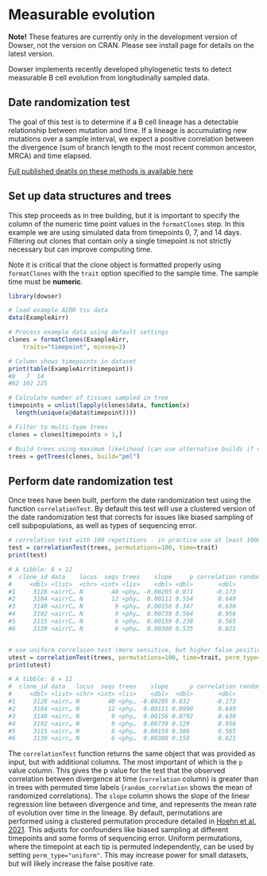# Measurable evolution

**Note!** These features are currently only in the development version of Dowser, not the version on CRAN. Please see install page for details on the latest version.

Dowser implements recently developed phylogenetic tests to detect measurable B cell evolution from longitudinally sampled data.

## Date randomization test

The goal of this test is to determine if a B cell lineage has a detectable relationship between mutation and time. If a lineage is accumulating new mutations over a sample interval, we expect a positive correlation between the divergence (sum of branch length to the most recent common ancestor, MRCA) and time elapsed. 

[Full published deatils on these methods is available here](https://elifesciences.org/articles/70873)

## Set up data structures and trees

This step proceeds as in tree building, but it is important to specify the column of the numeric time point values in the `formatClones` step. In this example we are using simulated data from timepoints 0, 7, and 14 days. Filtering out clones that contain only a single timepoint is not strictly necessary but can improve computing time.

Note it is critical that the clone object is formatted properly using `formatClones` with the `trait` option specified to the sample time. The sample time must be **numeric**.


```r
library(dowser)

# load example AIRR tsv data
data(ExampleAirr)

# Process example data using default settings
clones = formatClones(ExampleAirr,
    traits="timepoint", minseq=3)

# Column shows timepoints in dataset
print(table(ExampleAirr$timepoint))
#0   7  14 
#62 102 225 

# Calculate number of tissues sampled in tree
timepoints = unlist(lapply(clones$data, function(x)
  length(unique(x@data$timepoint))))

# Filter to multi-type trees
clones = clones[timepoints > 1,]

# Build trees using maximum likelihood (can use alternative builds if desired)
trees = getTrees(clones, build="pml")
```

## Perform date randomization test

Once trees have been built, perform the date randomization test using the function `correlationTest`. By default this test will use a clustered version of the date randomization test that corrects for issues like biased sampling of cell subpopulations, as well as types of sequencing error.



```r
# correlation test with 100 repetitions - in practice use at least 1000
test = correlationTest(trees, permutations=100, time=trait)
print(test)

# A tibble: 6 × 12
#  clone_id data    locus  seqs trees    slope     p correlation random_correlat…
#     <dbl> <list>  <chr> <int> <lis>    <dbl> <dbl>       <dbl>            <dbl>
#1     3128 <airrC… N        40 <phy… -0.00205 0.871      -0.173         -0.00953
#2     3184 <airrC… N        12 <phy…  0.00111 0.554       0.649          0.0649 
#3     3140 <airrC… N         9 <phy…  0.00156 0.347       0.630         -0.0278 
#4     3192 <airrC… N         9 <phy…  0.00739 0.564       0.956          0.115  
#5     3115 <airrC… N         6 <phy…  0.00159 0.238       0.565          0.0131 
#6     3139 <airrC… N         6 <phy…  0.00308 0.535       0.821          0.0492 


# use uniform correlaion test (more sensitive, but higher false positive rate)
utest = correlationTest(trees, permutations=100, time=trait, perm_type="uniform")
print(utest)

# A tibble: 6 × 12
#  clone_id data   locus  seqs trees    slope      p correlation random_correlat…
#     <dbl> <list> <chr> <int> <lis>    <dbl>  <dbl>       <dbl>            <dbl>
#1     3128 <airr… N        40 <phy… -0.00205 0.832       -0.173         -0.0146 
#2     3184 <airr… N        12 <phy…  0.00111 0.0990       0.649          0.0138 
#3     3140 <airr… N         9 <phy…  0.00156 0.0792       0.630         -0.00741
#4     3192 <airr… N         9 <phy…  0.00739 0.129        0.956          0.00818
#5     3115 <airr… N         6 <phy…  0.00159 0.386        0.565          0.0719 
#6     3139 <airr… N         6 <phy…  0.00308 0.158        0.821         -0.00600
```

The `correlationTest` function returns the same object that was provided as input, but with additional columns. The most important of which is the `p` value column. This gives the p value for the test that the observed correlation between divergence at time (`correlation` column) is greater than in trees with permuted time labels (`random_correlation` shows the mean of randomized correlations). The `slope` column shows the slope of the linear regression line between divergence and time, and represents the mean rate of evolution over time in the lineage. By default, permutations are performed using a clustered permutation procedure detailed in [Hoehn et al. 2021](https://elifesciences.org/articles/70873). This adjusts for confounders like biased sampling at different timepoints and some forms of sequencing error. Uniform permutations, where the timepoint at each tip is permuted independently, can be used by setting `perm_type="uniform"`. This may increase power for small datasets, but will likely increase the false positive rate.
